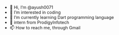 - 👋 Hi, I’m @ayush0071
- 👀 I’m interested in coding
- 🌱 I’m currently learning Dart programming language
- 💞️ intern from ProdigyInfotech 
- 📫 How to reach me, through Gmail

<!---
ayush0071/ayush0071 is a ✨ special ✨ repository because its `README.md` (this file) appears on your GitHub profile.
You can click the Preview link to take a look at your changes.
--->
